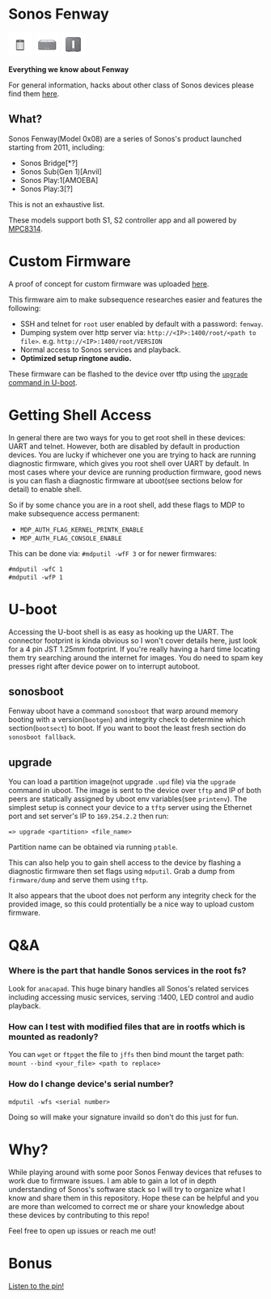 # Sonos Fenway

![img](firmware/rootfs/57.10-25140/opt/htdocs/img/icon-S1.png)
![img](firmware/rootfs/57.10-25140/opt/htdocs/img/icon-S3.png)
![img](firmware/rootfs/57.10-25140/opt/htdocs/img/icon-Sub.png)

**Everything we know about Fenway**

For general information, hacks about other class of Sonos devices please find them [here](https://github.com/Sonoisseurs/sonor).

## What?

Sonos Fenway(Model 0x08) are a series of Sonos's product launched starting from 2011, including:

* Sonos Bridge[*?]
* Sonos Sub(Gen 1)[Anvil]
* Sonos Play:1[AMOEBA]
* Sonos Play:3[?]

This is not an exhaustive list.

These models support both S1, S2 controller app and all powered by [MPC8314](https://www.nxp.com/docs/en/data-sheet/MPC8314EEC.pdf).

# Custom Firmware

A proof of concept for custom firmware was uploaded [here](https://github.com/trulyspinach/sonos-fenway/tree/main/custom).

This firmware aim to make subsequence researches easier and features the following:
* SSH and telnet for `root` user enabled by default with a password: `fenway`.
* Dumping system over http server via: `http://<IP>:1400/root/<path to file>`. e.g. `http://<IP>:1400/root/VERSION`
* Normal access to Sonos services and playback.
* __Optimized setup ringtone audio.__

These firmware can be flashed to the device over tftp using the [`upgrade` command in U-boot](https://github.com/trulyspinach/sonos-fenway#upgrade).

# Getting Shell Access

In general there are two ways for you to get root shell in these devices: UART and telnet. However, both are disabled by default in production devices. You are lucky if whichever one you are trying to hack are running diagnostic firmware, which gives you root shell over UART by default. In most cases where your device are running production firmware, good news is you can flash a diagnostic firmware at uboot(see sections below for detail) to enable shell.

So if by some chance you are in a root shell, add these flags to MDP to make subsequence access permanent:
* `MDP_AUTH_FLAG_KERNEL_PRINTK_ENABLE`
* `MDP_AUTH_FLAG_CONSOLE_ENABLE`

This can be done via: 
`#mdputil -wfF 3`
or for newer firmwares:
```
#mdputil -wfC 1
#mdputil -wfP 1
```

# U-boot
Accessing the U-boot shell is as easy as hooking up the UART. The connector footprint is kinda obvious so I won't cover details here, just look for a 4 pin JST 1.25mm footprint. If you're really having a hard time locating them try searching around the internet for images. You do need to spam key presses right after device power on to interrupt autoboot.

## sonosboot
Fenway uboot have a command `sonosboot` that warp around memory booting with a version(`bootgen`) and integrity check to determine which section(`bootsect`) to boot. If you want to boot the least fresh section do `sonosboot fallback`.

## upgrade
You can load a partition image(not upgrade `.upd` file) via the `upgrade` command in uboot. The image is sent to the device over `tftp` and IP of both peers are statically assigned by uboot env variables(see `printenv`). The simplest setup is connect your device to a `tftp` server using the Ethernet port and set server's IP to `169.254.2.2` then run:
```
=> upgrade <partition> <file_name>
```
Partition name can be obtained via running `ptable`. 

This can also help you to gain shell access to the device by flashing a diagnostic firmware then set flags using `mdputil`. Grab a dump from `firmware/dump` and serve them using `tftp`.

It also appears that the uboot does not perform any integrity check for the provided image, so this could protentially be a nice way to upload custom firmware.

# Q&A
### Where is the part that handle Sonos services in the root fs?
Look for `anacapad`. This huge binary handles all Sonos's related services including accessing music services, serving <ip>:1400, LED control and audio playback.
  
### How can I test with modified files that are in rootfs which is mounted as readonly?
You can `wget` or `ftpget` the file to `jffs` then bind mount the target path: `mount --bind <your_file> <path to replace>`

### How do I change device's serial number?
`mdputil -wfs <serial number>`
  
Doing so will make your signature invaild so don't do this just for fun. 
  
# Why?

While playing around with some poor Sonos Fenway devices that refuses to work due to firmware issues. I am able to gain a lot of in depth understanding of Sonos's software stack so I will try to organize what I know and share them in this repository. Hope these can be helpful and you are more than welcomed to correct me or share your knowledge about these devices by contributing to this repo!

Feel free to open up issues or reach me out!

# Bonus
[Listen to the pin!](firmware/rootfs/57.10-25140/opt/buzzers/100.mp3)
